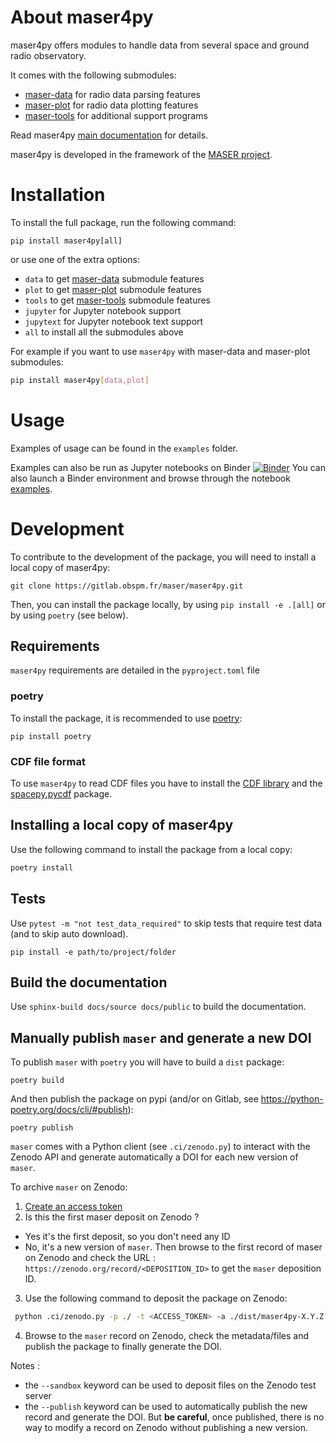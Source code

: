 # About maser4py

maser4py offers modules to handle data from several space and ground radio observatory.

It comes with the following submodules:

- [maser-data](https://pypi.org/project/maser-data/) for radio data parsing features
- [maser-plot](https://pypi.org/project/maser-plot/) for radio data plotting features
- [maser-tools](https://pypi.org/project/maser-tools/) for additional support programs

Read maser4py [main documentation](https://maser.pages.obspm.fr/maser4py/) for details.

maser4py is developed in the framework of the [MASER project](https://maser.lesia.obspm.fr).

# Installation

To install the full package, run the following command:

```
pip install maser4py[all]
```

or use one of the extra options:

- `data` to get [maser-data](https://pypi.org/project/maser-data/) submodule features
- `plot` to get [maser-plot](https://pypi.org/project/maser-plot/) submodule features
- `tools` to get [maser-tools](https://pypi.org/project/maser-tools/) submodule features
- `jupyter` for Jupyter notebook support
- `jupytext` for Jupyter notebook text support
- `all` to install all the submodules above

For example if you want to use `maser4py` with maser-data and maser-plot submodules:

```bash
pip install maser4py[data,plot]
```

# Usage

Examples of usage can be found in the `examples` folder.

Examples can also be run as Jupyter notebooks on Binder [![Binder](https://mybinder.org/badge_logo.svg)](https://mybinder.org/v2/git/https%3A%2F%2Fgitlab.obspm.fr%2Fmaser%2Fmaser4py.git/master) You can also launch a Binder environment and browse through the notebook [examples](https://gitlab.obspm.fr/maser/maser4py/-/tree/namespace/examples).

# Development

To contribute to the development of the package, you will need to install a local copy of maser4py:

```
git clone https://gitlab.obspm.fr/maser/maser4py.git
```

Then, you can install the package locally, by using `pip install -e .[all]` or by using `poetry` (see below).

## Requirements

`maser4py` requirements are detailed in the `pyproject.toml` file

### poetry

To install the package, it is recommended to use [poetry](https://python-poetry.org/docs/#installing-with-pip):

```
pip install poetry
```

### CDF file format

To use `maser4py` to read CDF files you have to install the [CDF library](https://cdf.gsfc.nasa.gov/html/sw_and_docs.html) and the [spacepy.pycdf](https://spacepy.github.io/install.html) package.

## Installing a local copy of maser4py

Use the following command to install the package from a local copy:

```bash
poetry install
```

## Tests

Use `pytest -m "not test_data_required"` to skip tests that require test data (and to skip auto download).

```
pip install -e path/to/project/folder
```

## Build the documentation

Use `sphinx-build docs/source docs/public` to build the documentation.

## Manually publish `maser` and generate a new DOI

To publish `maser` with `poetry` you will have to build a `dist` package:

```
poetry build
```

And then publish the package on pypi (and/or on Gitlab, see https://python-poetry.org/docs/cli/#publish):

```
poetry publish
```

`maser` comes with a Python client (see `.ci/zenodo.py`) to interact with the Zenodo API and generate automatically a DOI for each new version of `maser`.

To archive `maser` on Zenodo:

1. [Create an access token](https://zenodo.org/account/settings/applications/tokens/new/)
2. Is this the first maser deposit on Zenodo ?

- Yes it's the first deposit, so you don't need any ID
- No, it's a new version of `maser`. Then browse to the first record of maser on Zenodo and check the URL : `https://zenodo.org/record/<DEPOSITION_ID>` to get the `maser` deposition ID.

3. Use the following command to deposit the package on Zenodo:

```bash
 python .ci/zenodo.py -p ./ -t <ACCESS_TOKEN> -a ./dist/maser4py-X.Y.Z.tar.gz  -id <DEPOSITION_ID>
```

4. Browse to the `maser` record on Zenodo, check the metadata/files and publish the package to finally generate the DOI.

Notes :

- the `--sandbox` keyword can be used to deposit files on the Zenodo test server
- the `--publish` keyword can be used to automatically publish the new record and generate the DOI. But **be careful**, once published, there is no way to modify a record on Zenodo without publishing a new version.

